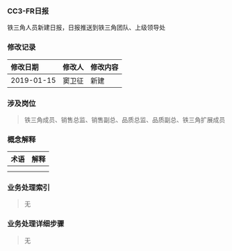 ### CC3-FR日报

铁三角人员新建日报，日报推送到铁三角团队、上级领导处

### 修改记录

| 修改日期 | 修改人 | 修改内容 |
| :--- | :--- | :--- |
| 2019-01-15 | 窦卫征 | 新建 |

### 涉及岗位

> 铁三角成员、销售总监、销售副总、品质总监、品质副总、铁三角扩展成员

### 概念解释

| 术语 | 解释 |
| :--- | :--- |
|  |  |
|  |  |

### 业务处理索引

> 无

### 业务处理详细步骤

> 无



